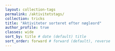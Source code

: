 ```yaml
---
layout: collection-tags
permalink: /aktivitetstags/
collection: tricks
title: "Aktiviteter sorteret efter nøgleord"
author_profile: true
classes: wide
sort_by: title # date (default) title
sort_order: forward # forward (default), reverse
---
```

